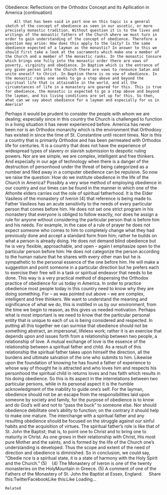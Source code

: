 Obedience: Reflections on the Orthodox Concept and Its Apllication in America (continuation)

		All that has been said in part one on this topic is a general sketch of the concept of obedience as seen in our ascetic, or more precisely monastic tradition. Without question it is to the lives and writings of the monastic fathers of the Church where we must turn in order to gain understanding of the concept of obedience. Therefore a question may arise: How does this apply to the laity? Is the same obedience expected of a layman as the monastic? In answer to this we should first take a look at the sacraments which make one a member of the Church and a member of the monastic ranks. In the monastic tonsure which brings one fully into the monastic order there are vows of poverty, virginity and obedience. In Baptism which is the entrance of any given person into the Church there are vows to renounce Satan and unite oneself to Christ. In Baptism there is no vow of obedience. In the monastic ranks one seeks to go a step above and beyond the spiritual life that is attainable in the world, and all the circumstances of life in a monastery are geared for this. This is true for obedience, the monastic is expected to go a step above and beyond the layman, and his living conditions are set up for this. So then, what can we say about obedience for a layman and especially for us in America?
Perhaps it would be prudent to consider the people with whom we are dealing; especially since in this country the Church is challenged to function in a living situation it has never experienced before. America has never been nor is an Orthodox monarchy which is the environment that Orthodoxy has existed in since the time of St. Constantine until recent times. Nor is this a country that is primarily Orthodox and has been permeated with Orthodox life for centuries. It is a country that does not have the experience of widespread types of slavery or slavish submission to despotic ruling powers. Nor are we simple, we are complex, intelligent and free thinkers. And especially in our age of technology when there is a danger of the destruction of personhood under the threat of being categorized as a number and filed away in a computer obedience can be repulsive. So now we raise the question: How do we institute obedience in the life of the Church in America? 
Possibly a very wise method of employing obedience in our country and our times can be found in the manner in which one of the Athonite elders carries out the role of spiritual fatherhood. It is the Elder Vasileos of the monastery of Iveron (4) that reference is being made to. Father Vasileos has an acute sensitivity to the needs of every particular person that comes before him. He does not set one strict program in his monastery that everyone is obliged to follow exactly, nor does he assign a rule for anyone without considering the particular person that is before him and his needs. For example, in the case of a rule of prayer he does not expect someone who comes to him to completely change what they had previously done and accept a standard form from him; rather he builds on what a person is already doing. He does not demand blind obedience but he is very flexible, approachable, and open – again I emphasize open to the particular person before him: He does not categorize the person according to the human nature that he shares with every other man but he is sympathetic to the personal essence of the one before him. He will make a suggestion and point someone in a particular direction but he prefers each to exercise their free will in a task or spiritual endeavor that needs to be done. This way is a very practical method of dispensing the Orthodox practice of obedience for us today in America. In order to practice obedience most people today in this country need to know why they are doing something. For – as was pointed out above – we are complex, intelligent and free thinkers. We want to understand the meaning and significance of what we do, this is instilled in us by our environment, from the time we begin to reason, as this gives us needed motivation. Perhaps what is most important is we need to know that the particular personal entity that is unique to each of us is being considered and respected. 
In putting all this together we can surmise that obedience should not be something abstract, an impersonal, lifeless work; rather it is an exercise that depends upon and issues forth from a relationship between two people, a relationship of love. A mutual exchange of love is the essence of the relationship between a spiritual father and child. As a result of this relationship the spiritual father takes upon himself the direction, all the burdens and ultimate salvation of the one who submits to him. Likewise upon the foundation of knowing he has found a father of experience to whose way of thought he is attracted and who loves him and respects his personhood the spiritual child in returns loves and has faith which results in his doing obedience. So this is its aspect in the interrelations between two particular persons, while in its personal aspect it is the humble acknowledgment of the inability to guide one’s self.
For the layman, obedience should not be an escape from the responsibilities laid upon someone by society and family, for the purpose of obedience is to know and do God’s will and not to “pass the buck” to someone else. Nor should obedience debilitate one’s ability to function; on the contrary it should help to make one mature. The interchange with a spiritual father and any resulting obedience should be focused on the struggle against our sinful habits and the acquisition of virtues. The spiritual father’s role is like that of St. John the Baptist; that is, to point one to Christ and to bring one to maturity in Christ. As one grows in their relationship with Christ, His most pure Mother and the saints, and is formed by the life of the Church one’s understanding is developed. Thus the scope and extent of the need of direction and obedience is diminished. So in conclusion, we could say, “Obedie nce is a spiritual state, it is a state of harmony with the Holy Spirit and the Church.” (5) 
  
(4) The Monastery of Iveron is one of the twenty monasteries on the HolyMountain in Greece. 
(5) A comment of one of the Fathers of the Monastery of St. John the Baptist at Essex, England. 
 
 
Share this:TwitterFacebookLike this:Like Loading...

	Related
			